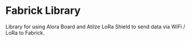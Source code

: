 Fabrick Library
===============

Library for using Alora Board and Atilze LoRa Shield to send data via WiFi / LoRa to Fabrick.

